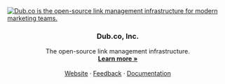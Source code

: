 <a href="https://dub.co">
  <img alt="Dub.co is the open-source link management infrastructure for modern marketing teams." src="https://github.com/dubinc/dub/assets/28986134/3815d859-afaa-48f9-a9b3-c09964e4d404">
</a>

  <h3 align="center">Dub.co, Inc.</h3>

  <p align="center">
    The open-source link management infrastructure.
    <br />
    <a href="https://dub.co"><strong>Learn more »</strong></a>
    <br />
    <br />
    <a href="https://dub.co">Website</a>
    ·
    <a href="https://github.com/dubinc/dub/issues">Feedback</a>
    ·
    <a href="https://dub.co/docs">Documentation</a>
  </p>
